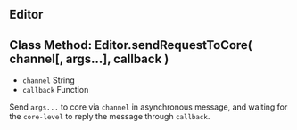 ## Editor

## Class Method: Editor.sendRequestToCore( channel[, args...], callback )
  - `channel` String
  - `callback` Function

Send `args...` to core via `channel` in asynchronous message, and waiting for the `core-level`
to reply the message through `callback`.
